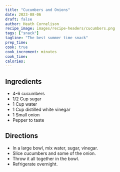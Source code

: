 ```yaml
---
title: "Cucumbers and Onions"
date: 2023-08-06
draft: false
author: Heath Cornelison
recipe_image: images/recipe-headers/cucumbers.png
tags: ["snack"]
tagline: "The best summer time snack"
prep_time: 
cook: true 
cook_increment: minutes 
cook_time: 
calories:
---
```


## Ingredients
- 4-6 cucumbers
- 1/2 Cup sugar
- 1 Cup water
- 1 Cup distilled white vinegar
- 1 Small onion
- Pepper to taste

## Directions
- In a large bowl, mix water, sugar, vinegar.
- Slice cucumbers and some of the onion.
- Throw it all together in the bowl.
- Refrigerate overnight.